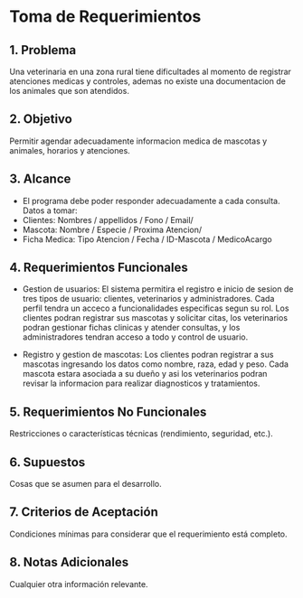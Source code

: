 # Toma de Requerimientos

## 1. Problema
Una veterinaria en una zona rural tiene dificultades al momento de registrar atenciones medicas y controles, ademas no existe una documentacion de los animales que son atendidos.

## 2. Objetivo
Permitir agendar adecuadamente informacion medica de mascotas y animales, horarios y atenciones.

## 3. Alcance
- El programa debe poder responder adecuadamente a cada consulta.
Datos a tomar:
- Clientes: Nombres / appellidos / Fono / Email/ 
- Mascota: Nombre / Especie / Proxima Atencion/ 
- Ficha Medica: Tipo Atencion / Fecha / ID-Mascota / MedicoAcargo



## 4. Requerimientos Funcionales
- Gestion de usuarios: El sistema permitira el registro e inicio de sesion de tres tipos de usuario: clientes, veterinarios y administradores. Cada perfil tendra un acceco a funcionalidades especificas segun su rol. Los clientes podran registrar sus mascotas y solicitar citas, los veterinarios podran gestionar fichas clinicas y atender consultas, y los administradores tendran acceso a todo y control de usuario.

- Registro y gestion de mascotas: Los clientes podran registrar a sus mascotas ingresando los datos como nombre, raza, edad y peso. Cada mascota estara asociada a su dueño y asi los veterinarios podran revisar la informacion para realizar diagnosticos y tratamientos.

## 5. Requerimientos No Funcionales
Restricciones o características técnicas (rendimiento, seguridad, etc.).

## 6. Supuestos
Cosas que se asumen para el desarrollo.

## 7. Criterios de Aceptación
Condiciones mínimas para considerar que el requerimiento está completo.

## 8. Notas Adicionales
Cualquier otra información relevante.

